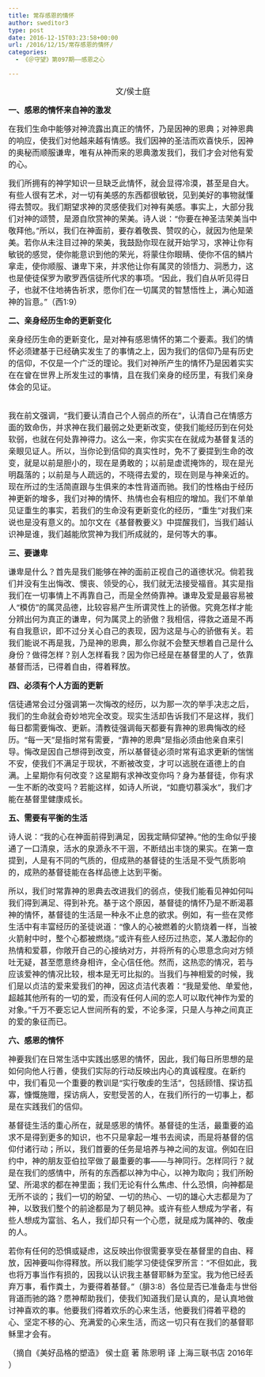 ```yaml
---
title: 常存感恩的情怀
author: sweditor3
type: post
date: 2016-12-15T03:23:58+00:00
url: /2016/12/15/常存感恩的情怀/
categories:
  - 《＠守望》第097期——感恩之心

---
```

<p style="text-align: center;">
  <span style="font-size: 12pt;">文/侯士庭</span>
</p>

**<span style="font-size: 12pt;">一、感恩的情怀来自神的激发</span>**

<span style="font-size: 12pt;">在我们生命中能够对神流露出真正的情怀，乃是因神的恩典；对神恩典的响应，使我们对他越来越有情感。我们因神的圣洁而欢喜快乐，因神的奥秘而顺服谦卑，唯有从神而来的恩典激发我们，我们才会对他有爱的心。</span>

<span style="font-size: 12pt;">我们所拥有的神学知识一旦缺乏此情怀，就会显得冷漠，甚至是自大。有些人很有艺术，对一切有美感的东西都很敏锐，见到美好的事物就懂得去赞叹。我们期望求神的灵感使我们对神有美感。事实上，大部分我们对神的颂赞，是源自欣赏神的荣美。诗人说：“你要在神圣洁荣美当中敬拜他。”所以，我们在神面前，要存着敬畏、赞叹的心，就因为他是荣美。若你从未注目过神的荣美，我鼓励你现在就开始学习，求神让你有敏锐的感觉，使你能意识到他的荣光，将蒙住你眼睛、使你不信的鳞片拿走，使你顺服、谦卑下来，并求他让你有属灵的领悟力、洞悉力，这也是使徒保罗为歌罗西信徒所代求的事项。“因此，我们自从听见得日子，也就不住地祷告祈求，愿你们在一切属灵的智慧悟性上，满心知道神的旨意。”（西1:9）</span>

**<span style="font-size: 12pt;">二、亲身经历生命的更新变化</span>**

<span style="font-size: 12pt;">亲身经历生命的更新变化，是对神有感恩情怀的第二个要素。我们的情怀必须建基于已经确实发生了的事情之上，因为我们的信仰乃是有历史的信仰，不仅是一个广泛的理论。我们对神所产生的情怀乃是因着实实在在曾在世界上所发生过的事情，且在我们亲身的经历里，有我们亲身体会的见证。</span>
  
<span style="font-size: 12pt;"><br /> 我在前文强调，“我们要认清自己个人弱点的所在”，认清自己在情感方面的致命伤，并求神在我们最弱之处更新改变，使我们能经历到在何处软弱，也就在何处靠神得力。这么一来，你实实在在就成为基督复活的亲眼见证人。所以，当你论到信仰的真实性时，免不了要提到生命的改变，就是以前是胆小的，现在是勇敢的；以前是虚谎掩饰的，现在是光明磊落的；以前是与人疏远的，不晓得去爱的，现在则是与神亲近的。现在所过的生活简直跟与生俱来的本性背道而驰。我们的性格由于经历神更新的增多，我们对神的情怀、热情也会有相应的增加。我们不单单见证重生的事实，若我们的生命没有更新变化的经历，“重生”对我们来说也是没有意义的。加尔文在《基督教要义》中提醒我们，当我们越认识神是谁，我们越能欣赏神为我们所成就的，是何等大的事。</span>

**<span style="font-size: 12pt;">三、要谦卑</span>**

<span style="font-size: 12pt;">谦卑是什么？首先是我们能够在神的面前正视自己的道德状况。倘若我们并没有生出悔改、懊丧、领受的心，我们就无法接受福音。其实是指我们在一切事情上不再靠自己，而是全然倚靠神。谦卑及爱是最容易被人“模仿”的属灵品德，比较容易产生所谓灵性上的骄傲。究竟怎样才能分辨出何为真正的谦卑，何为属灵上的骄傲？我相信，得救之道是不再有自我意识，即不过分关心自己的表现，因为这是与心的骄傲有关。若我们能说不再是我，乃是神的恩典，那么你就不会整天想着自己是什么身份？做得怎样？别人怎样看我？因为你已经是在基督里的人了，依靠基督而活，已得着自由，得着释放。</span>

**<span style="font-size: 12pt;">四、必须有个人方面的更新</span>**

<span style="font-size: 12pt;">信徒通常会过分强调第一次悔改的经历，以为那一次的举手决志之后，我们的生命就会奇妙地完全改变。现实生活却告诉我们不是这样，我们每日都需要悔改、更新。清教徒强调每天都要有靠神的恩典悔改的经历。“每一天”是指时常有需要，“靠神的恩典”是指必须由他亲自来引导。悔改是因自己想得到改变，所以基督徒必须时常有追求更新的惴惴不安，使我们不满足于现状，不断被改变，才可以逃脱在道德上的自满。上星期你有何改变？这星期有求神改变你吗？身为基督徒，你有求一生不断的改变吗？若能这样，如诗人所说，“如鹿切慕溪水”，我们才能在基督里健康成长。</span>

**<span style="font-size: 12pt;">五、需要有平衡的生活</span>**

<span style="font-size: 12pt;">诗人说：“我的心在神面前得到满足，因我定睛仰望神。”他的生命似乎接通了一口清泉，活水的泉源永不干涸，不断结出丰饶的果实。在第一章提到，人是有不同的气质的，但成熟的基督徒的生活是不受气质影响的，成熟的基督徒能在各样品德上达到平衡。</span>

<span style="font-size: 12pt;">所以，我们时常靠神的恩典去改进我们的弱点，使我们能看见神如何叫我们得到满足、得到补充。基于这个原因，基督徒的情怀乃是不断渴慕神的情怀，基督徒的生活是一种永不止息的欲求。例如，有一些在灵修生活中有丰富经历的圣徒说道：“像人的心被燃着的火箭烧着一样，当被火箭射中时，整个心都被燃烧。”或许有些人经历过热恋，某人激起你的热情和爱慕，你敞开自己的心接纳对方，并将所有的心思意念向对方倾吐无疑，甚至愿意终身相许，全心信任他。然而，这热恋的情况，若与应该爱神的情况比较，根本是无可比拟的。当我们与神相爱的时候，我们是以贞洁的爱来爱我们的神，因这贞洁代表着：“我是爱他、单爱他，超越其他所有的一切的爱，而没有任何人间的恋人可以取代神作为爱的对象。”千万不要忘记人世间所有的爱，不论多深，只是人与神之间真正的爱的象征而已。</span>

**<span style="font-size: 12pt;">六、感恩的情怀</span>**

<span style="font-size: 12pt;">神要我们在日常生活中实践出感恩的情怀，因此，我们每日所思想的是如何向他人行善，使我们实际的行动反映出内心的真诚程度。在新约中，我们看见一个重要的教训是“实行敬虔的生活”，包括顾惜、探访孤寡，慷慨施赠，探访病人，安慰受苦的人，在我们所行的一切事上，都是在实践我们的信仰。</span>

<span style="font-size: 12pt;">基督徒生活的重心所在，就是感恩的情怀。基督徒的生活，最重要的追求不是得到更多的知识，也不只是拿起一堆书去阅读，而是将基督的信仰付诸行动；所以，我们首要的任务是培养与神之间的友谊。例如在旧约中，神的朋友亚伯拉罕做了最重要的事——与神同行。怎样同行？就是在我们的感情中，所有的东西都以神为中心，以神为取向；我们所盼望、所渴求的都在神里面；我们无论有什么焦虑、什么恐惧，向神都是无所不谈的；我们一切的盼望、一切的热心、一切的雄心大志都是为了神，以致我们整个的前途都是为了朝见神。或许有些人想成为学者，有些人想成为富翁、名人，我们却只有一个心愿，就是成为属神的、敬虔的人。</span>

<span style="font-size: 12pt;">若你有任何的恐惧或疑虑，这反映出你很需要享受在基督里的自由、释放，因神要叫你得释放。所以我们能学习使徒保罗所言：“不但如此，我也将万事当作有损的，因我以认识我主基督耶稣为至宝。我为他已经丢弃万事，看作粪土，为要得着基督。”（腓3:8）各位是否已准备走与世俗背道而驰的路？愿神帮助我们，使我们知道我们是认真的，是认真地做讨神喜欢的事。他要我们得着欢乐的心来生活，他要我们得着平稳的心、坚定不移的心、充满爱的心来生活，而这一切只有在我们的基督耶稣里才会有。</span>

<span style="font-size: 12pt;">（摘自《美好品格的塑造》 侯士庭 著 陈恩明 译 上海三联书店 2016年 ）</span>